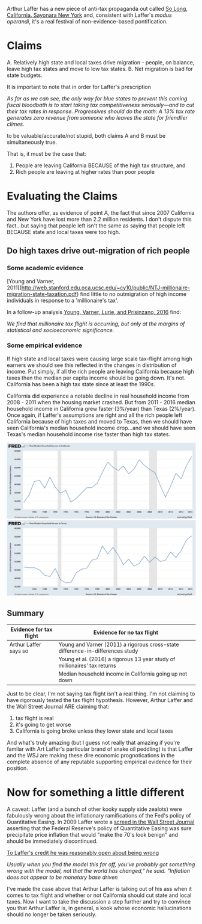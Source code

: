 

Arthur Laffer has a new piece of anti-tax propaganda out called [So Long, California. Sayonara New York](https://www.wsj.com/articles/so-long-california-sayonara-new-york-1524611900) and, consistent with Laffer's *modus operandi*, it's a real festival of non-evidence-based pontification.

# Claims

A. Relatively high state and local taxes drive migration - people, on balance, leave high tax states and move to low tax states.
B. Net migration is bad for state budgets.

It is important to note that in order for Laffer's prescription

*As far as we can see, the only way for blue states to prevent this coming fiscal bloodbath is to start taking tax competitiveness seriously—and to cut their tax rates in response. Progressives should do the math: A 13% tax rate generates zero revenue from someone who leaves the state for friendlier climes.*

to be valuable/accurate/not stupid, both claims A and B must be simultaneously true.  

That is, it must be the case that:

1. People are leaving California BECAUSE of the high tax structure, and
2. Rich people are leaving at higher rates than poor people

# Evaluating the Claims

The authors offer, as evidence of point A, the fact that since 2007 California and New York have lost more than 2.2 million residents.  I don't dispute this fact...but saying that people left isn't the same as saying that people left BECAUSE state and local taxes were too high.  

## Do high taxes drive out-migration of rich people

### Some academic evidence
[Young and Varner, 2011[(http://web.stanford.edu.oca.ucsc.edu/~cy10/public/NTJ-millionaire-migration-state-taxation.pdf) find little to no outmigration of high income individuals in response to a 'millionaire's tax'.  

In a follow-up analysis [Young, Varner, Lurie, and Prisinzano, 2016](http://journals.sagepub.com.oca.ucsc.edu/doi/pdf/10.1177/0003122416639625) find:

*We find that millionaire tax flight is occurring, but only at the margins of statistical and socioeconomic significance.*

### Some empirical evidence

If high state and local taxes were causing large scale tax-flight among high earners we should see this reflected in the changes in distribution of income.  Put simply, if all the rich people are leaving California because high taxes then the median per capita income should be going down.  It's not.  California has been a high tax state since at least the 1990s.  

California did experience a notable decline in real household income from 2008 - 2011 when the housing market crashed.  But from 2011 - 2016 median household income in California grew faster (3%/year) than Texas (2%/year).  Once again, if Laffer's assumptions are right and all the rich people left California because of high taxes and moved to Texas, then we should have seen California's median household income drop...and we should have seen Texas's median household income rise faster than high tax states.

![ca income](/images/fredgraphCA.png)
![tx income](/images/fredgraphTX.png)

## Summary


| Evidence for tax flight | Evidence for no tax flight |
|-------------------------|---------------------------|
| Arthur Laffer says so   | Young and Varner (2011) a rigorous cross-state difference-in-differences study |
|                         | Young et al. (2016) a rigorous 13 year study of millionaires' tax returns    |
|                         | Median household income in California going up not down|

Just to be clear, I'm not saying tax flight isn't a real thing.  I'm not claiming to have rigorously tested the tax flight hypothesis.  However, Arthur Laffer and the Wall Street Journal ARE claiming that:

1. tax flight is real
2. it's going to get worse
3. California is going broke unless they lower state and local taxes

And what's truly amazing (but I guess not really that amazing if you're familar with Art Laffer's particular brand of snake oil peddling) is that Laffer and the WSJ are making these dire economic prognotications in the complete absence of any reputable supporting empirical evidence for their position.

# Now for something a little different

A caveat: Laffer (and a bunch of other kooky supply side zealots) were fabulously wrong about the inflationary ramifications of the Fed's policy of Quantitative Easing.  In 2009 Laffer wrote a [screed in the Wall Street Journal](https://www.wsj.com/articles/SB124458888993599879) asserting that the Federal Reserve's policy of Quantitative Easing was sure precipitate price inflation that would "make the 70's look benign" and should be immediately discontinued.

[To Laffer's credit he was reasonably open about being wrong](http://www.businessinsider.com/arthur-laffer-interview-2014-1)

*Usually when you find the model this far off, you've probably got something wrong with the model, not that the world has changed," he said. "Inflation does not appear to be monetary base driven*

I've made the case above that Arthur Laffer is talking out of his ass when it comes to tax flight and whether or not California should cut state and local taxes.  Now I want to take the discussion a step further and try to convince you that Arthur Laffer is, in general, a kook whose economic hallucinations should no longer be taken seriously.

   

